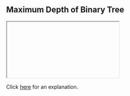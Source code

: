 ##  Maximum Depth of Binary Tree 

<iframe></iframe>

Click [here](Explanation.md) for an explanation.

